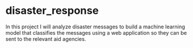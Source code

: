 # disaster_response
In this project I will analyze disaster messages to build a machine learning model that classifies the messages using a web application so they can be sent to the relevant aid agencies.
